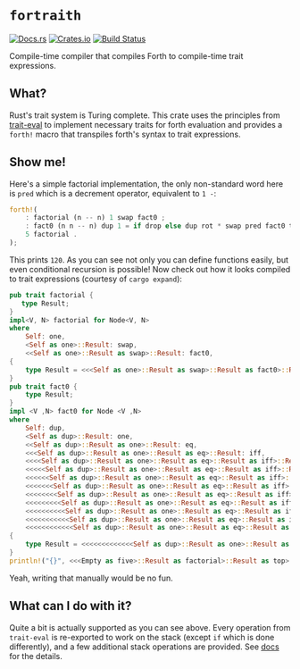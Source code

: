 # `fortraith`
[![Docs.rs](https://docs.rs/fortraith/badge.svg)](https://docs.rs/fortraith)
[![Crates.io](https://img.shields.io/crates/v/fortraith.svg?style=plastic)](https://crates.io/crates/fortraith)
[![Build Status](https://travis-ci.com/Ashymad/fortraith.svg?branch=master)](https://travis-ci.com/Ashymad/fortraith)

Compile-time compiler that compiles Forth to compile-time trait expressions.

## What?
Rust's trait system is Turing complete. This crate uses the principles from
[trait-eval](https://github.com/doctorn/trait-eval/) to implement necessary
traits for forth evaluation and provides a `forth!` macro that transpiles
forth's syntax to trait expressions.

## Show me!
Here's a simple factorial implementation, the only non-standard word here is
`pred` which is a decrement operator, equivalent to `1 -`:
```rust
forth!(
    : factorial (n -- n) 1 swap fact0 ;
    : fact0 (n n -- n) dup 1 = if drop else dup rot * swap pred fact0 then ;
    5 factorial .
);
```
This prints `120`. As you can see not only you can define functions easily, but even conditional recursion is possible!
Now check out how it looks compiled to trait expressions (courtesy of `cargo expand`):
```rust
pub trait factorial {
   type Result;
}
impl<V, N> factorial for Node<V, N>
where
    Self: one,
    <Self as one>::Result: swap,
    <<Self as one>::Result as swap>::Result: fact0,
{
    type Result = <<<Self as one>::Result as swap>::Result as fact0>::Result;
}
pub trait fact0 {
    type Result;
}
impl <V ,N> fact0 for Node <V ,N>
where
    Self: dup,
    <Self as dup>::Result: one,
    <<Self as dup>::Result as one>::Result: eq,
    <<<Self as dup>::Result as one>::Result as eq>::Result: iff,
    <<<<Self as dup>::Result as one>::Result as eq>::Result as iff>::Result: drop,
    <<<<<Self as dup>::Result as one>::Result as eq>::Result as iff>::Result as drop>::Result: elsef,
    <<<<<<Self as dup>::Result as one>::Result as eq>::Result as iff>::Result as drop>::Result as elsef>::Result: dup,
    <<<<<<<Self as dup>::Result as one>::Result as eq>::Result as iff>::Result as drop>::Result as elsef>::Result as dup>::Result: rot,
    <<<<<<<<Self as dup>::Result as one>::Result as eq>::Result as iff>::Result as drop>::Result as elsef>::Result as dup>::Result as rot>::Result: mult,
    <<<<<<<<<Self as dup>::Result as one>::Result as eq>::Result as iff>::Result as drop>::Result as elsef>::Result as dup>::Result as rot>::Result as mult>::Result: swap,
    <<<<<<<<<<Self as dup>::Result as one>::Result as eq>::Result as iff>::Result as drop>::Result as elsef>::Result as dup>::Result as rot>::Result as mult>::Result as swap>::Result: pred,
    <<<<<<<<<<<Self as dup>::Result as one>::Result as eq>::Result as iff>::Result as drop>::Result as elsef>::Result as dup>::Result as rot>::Result as mult>::Result as swap>::Result as pred>::Result: fact0,
    <<<<<<<<<<<<Self as dup>::Result as one>::Result as eq>::Result as iff>::Result as drop>::Result as elsef>::Result as dup>::Result as rot>::Result as mult>::Result as swap>::Result as pred>::Result as fact0>::Result: then
{
    type Result = <<<<<<<<<<<<<Self as dup>::Result as one>::Result as eq>::Result as iff>::Result as drop>::Result as elsef>::Result as dup>::Result as rot>::Result as mult>::Result as swap>::Result as pred>::Result as fact0>::Result as then>::Result;
}
println!("{}", <<<Empty as five>::Result as factorial>::Result as top>::Result::eval());
```
Yeah, writing that manually would be no fun.

## What can I do with it?
Quite a bit is actually supported as you can see above. Every operation from
`trait-eval` is re-exported to work on the stack (except `if` which is done
differently), and a few additional stack operations are provided. See [docs](https://docs.rs/fortraith/badge.svg)
for the details.

